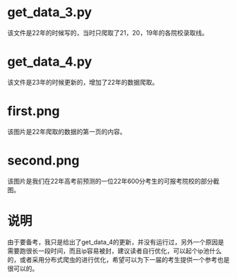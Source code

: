 # get_data_3.py
该文件是22年的时候写的，当时只爬取了21，20，19年的各院校录取线。
# get_data_4.py
该文件是23年的时候更新的，增加了22年的数据爬取。
# first.png
该图片是22年爬取的数据的第一页的内容。
# second.png
该图片是我们在22年高考前预测的一位22年600分考生的可报考院校的部分截图。
# 说明
由于要备考，我只是给出了get_data_4的更新，并没有运行过，另外一个原因是需要跑很长一段时间，而且ip容易被封，建议读者自行优化，可以起个ip池什么的，或者采用分布式爬虫的进行优化，希望可以为下一届的考生提供一个参考也是很可以的。
